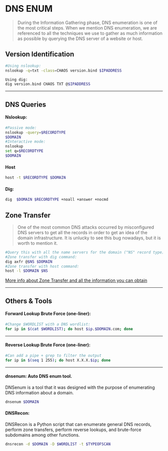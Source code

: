 # DNS ENUM

> During the Information Gathering phase, DNS enumeration is one of the most critical steps. When we mention DNS enumeration, we are referenced to all the techniques we use to gather as much information as possible by querying the DNS server of a website or host.

## Version Identification

```bash
#Using nslookup:
nslookup -q=txt -class=CHAOS version.bind $IPADDRESS

Using dig:
dig version.bind CHAOS TXT @$IPADDRESS
```
_____

## DNS Queries

#### Nslookup:
```bash
#Passive mode:
nslookup -query=$RECORDTYPE
$DOMAIN
#Interactive mode:
nslookup
set q=$RECORDTYPE
$DOMAIN
```

#### Host
```bash
host -t $RECORDTYPE $DOMAIN
```

#### Dig:
```bash
dig  $DOMAIN $RECORDTYPE +noall +answer +nocmd
```

## Zone Transfer

>One of the most common DNS attacks occurred by misconfigured DNS servers to get all the records in order to get an idea of the domain infrastructure. It is unlucky to see this bug nowadays, but it is worth to mention it.

```bash
#Query this with all the name servers for the domain ("NS" record type), maybe a single server has zone transfer enabled.
#Zone transfer with dig command:
dig axfr @$NS $DOMAIN
#Zone transfer with host command:
host -l $DOMAIN $NS
```
[More info about Zone Transfer and all the information you can obtain](https://digi.ninja/projects/zonetransferme.php)

_____

## Others & Tools

#### Forward Lookup Brute Force (one-liner):

```bash
#Change $WORDLIST with a DNS wordlist:
for ip in $(cat $WORDLIST); do host $ip.$DOMAIN.com; done
```
_____

#### Reverse Lookup Brute Force (one-liner):
```bash
#Can add a pipe + grep to filter the output
for ip in $(seq 1 255); do host X.X.X.$ip; done
```
_____

#### dnsenum: Auto DNS enum tool.
DNSenum is a tool that it was designed with the purpose of enumerating DNS information about a domain.

```bash
dnsenum $DOMAIN
```

#### DNSRecon:

DNSRecon is a Python script that can enumerate general DNS records, perform zone transfers, perform reverse lookups, and brute-force subdomains among other functions.

```bash
dnsrecon -d $DOMAIN -D $WORDLIST -t $TYPEOFSCAN
```
